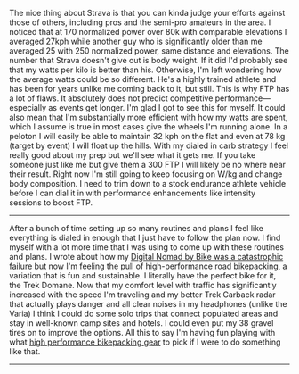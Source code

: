 The nice thing about Strava is that you can kinda judge your efforts against those of others, including pros and the semi-pro amateurs in the area. I noticed that at 170 normalized power over 80k with comparable elevations I averaged 27kph while another guy who is significantly older than me averaged 25 with 250 normalized power, same distance and elevations. The number that Strava doesn't give out is body weight. If it did I'd probably see that my watts per kilo is better than his. Otherwise, I'm left wondering how the average watts could be so different. He's a highly trained athlete and has been for years unlike me coming back to it, but still. This is why FTP has a lot of flaws. It absolutely does not predict competitive performance—especially as events get longer. I'm glad I got to see this for myself. It could also mean that I'm substantially more efficient with how my watts are spent, which I assume is true in most cases give the wheels I'm running alone. In a peloton I will easily be able to maintain 32 kph on the flat and even at 78 kg (target by event) I will float up the hills. With my dialed in carb strategy I feel really good about my prep but we'll see what it gets me. If you take someone just like me but give them a 300 FTP I will likely be no where near their result. Right now I'm still going to keep focusing on W/kg and change body composition. I need to trim down to a stock endurance athlete vehicle before I can dial it in with performance enhancements like intensity sessions to boost FTP.

----

After a bunch of time setting up so many routines and plans I feel like everything is dialed in enough that I just have to follow the plan now. I find myself with a lot more time that I was using to come up with these routines and plans. I wrote about how my [Digital Nomad by Bike was a catastrophic failure](../Bikes/Digital%20Nomad%20by%20Bike%20was%20catastrophic%20failure.md) but now I'm feeling the pull of high-performance road bikepacking, a variation that is fun and sustainable. I literally have the perfect bike for it, the Trek Domane. Now that my comfort level with traffic has significantly increased with the speed I'm traveling and my better Trek Carback radar that actually plays danger and all clear noises in my headphones (unlike the Varia) I think I could do some solo trips that connect populated areas and stay in well-known camp sites and hotels. I could even put my 38 gravel tires on to improve the options. All this to say I'm having fun playing with what [high performance bikepacking gear](../Bikes/High%20performance%20road%20bikepacking%20gear.md) to pick if I were to do something like that.

----

